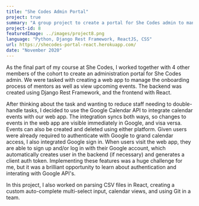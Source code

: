 ```yaml
---
title: "She Codes Admin Portal"
project: true
summary: "A group project to create a portal for She Codes admin to manage mentor onboarding and events"
project-id: 8
featuredImage: ../images/project8.png
language: "Python, Django Rest Framework, ReactJS, CSS"
url: https://shecodes-portal-react.herokuapp.com/
date: "November 2020"
---
```


As the final part of my course at She Codes, I worked together with 4 other members of the cohort to create an administration portal for She Codes admin. We were tasked with creating a web app to manage the onboarding process of mentors as well as view upcoming events. 
The backend was created using Django Rest Framework, and the frontend with React. 

After thinking about the task and wanting to reduce staff needing to double-handle tasks, I decided to use the Google Calendar API to integrate calendar events with our web app. The integration syncs both ways, so changes to events in the web app are visible immediately in Google, and visa versa. Events can also be created and deleted using either platform. 
Given users were already required to authenticate with Google to grand calendar access, I also integrated Google sign in. When users visit the web app, they are able to sign up and/or log in with their Google account, which automatically creates user in the backend (if necessary) and generates a client auth token. 
Implementing these features was a huge challenge for me, but it was a brilliant opportunity to learn about authentication and interating with Google API's. 

In this project, I also worked on parsing CSV files in React, creating a custom auto-complete multi-select input, calendar views, and using Git in a team. 